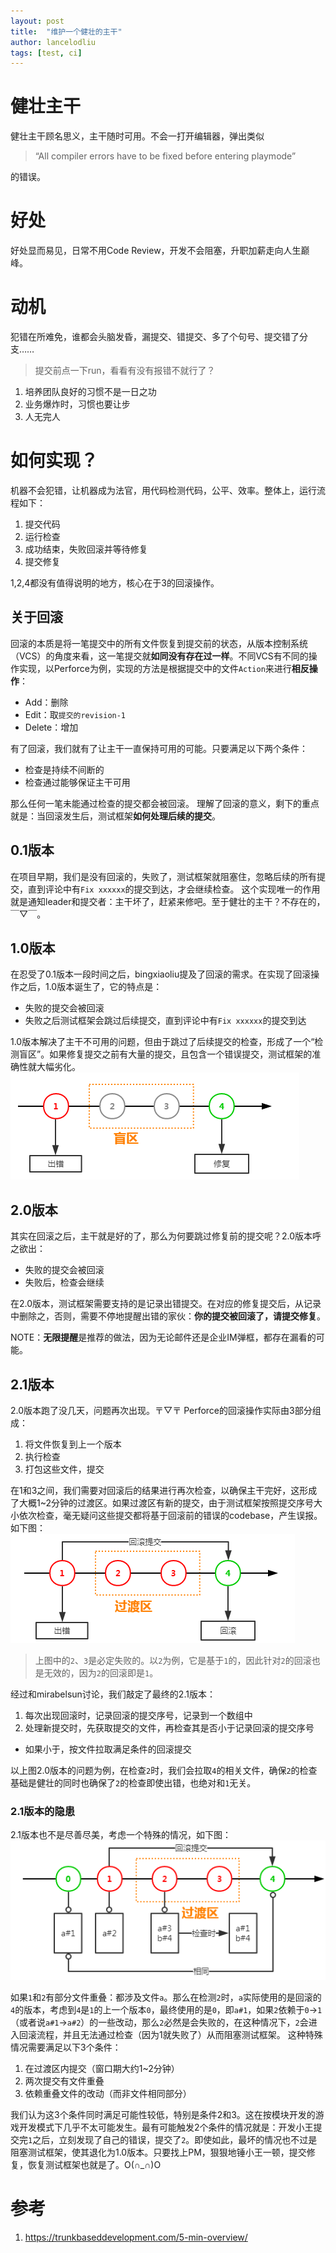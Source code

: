 ```yaml
---
layout: post
title:  "维护一个健壮的主干"
author: lancelodliu
tags: [test, ci]
---
```


# 健壮主干
健壮主干顾名思义，主干随时可用。不会一打开编辑器，弹出类似
>“All compiler errors have to be fixed before entering playmode”

的错误。

# 好处
好处显而易见，日常不用Code Review，开发不会阻塞，升职加薪走向人生巅峰。

# 动机
犯错在所难免，谁都会头脑发昏，漏提交、错提交、多了个句号、提交错了分支……
>提交前点一下run，看看有没有报错不就行了？

1. 培养团队良好的习惯不是一日之功
2. 业务爆炸时，习惯也要让步
3. 人无完人

# 如何实现？
机器不会犯错，让机器成为法官，用代码检测代码，公平、效率。整体上，运行流程如下：
1. 提交代码
2. 运行检查
3. 成功结束，失败回滚并等待修复
4. 提交修复

1,2,4都没有值得说明的地方，核心在于3的回滚操作。

## 关于回滚
回滚的本质是将一笔提交中的所有文件恢复到提交前的状态，从版本控制系统（VCS）的角度来看，这一笔提交就**如同没有存在过一样**。不同VCS有不同的操作实现，以Perforce为例，实现的方法是根据提交中的文件`Action`来进行**相反操作**：
* Add：删除
* Edit：取`提交的revision-1`
* Delete：增加

有了回滚，我们就有了让主干一直保持可用的可能。只要满足以下两个条件：
* 检查是持续不间断的
* 检查通过能够保证主干可用

那么任何一笔未能通过检查的提交都会被回滚。
理解了回滚的意义，剩下的重点就是：当回滚发生后，测试框架**如何处理后续的提交**。

## 0.1版本
在项目早期，我们是没有回滚的，失败了，测试框架就阻塞住，忽略后续的所有提交，直到评论中有`Fix xxxxxx`的提交到达，才会继续检查。
这个实现唯一的作用就是通知leader和提交者：主干坏了，赶紧来修吧。至于健壮的主干？不存在的，￣▽￣。

## 1.0版本
在忍受了0.1版本一段时间之后，bingxiaoliu提及了回滚的需求。在实现了回滚操作之后，1.0版本诞生了，它的特点是：
* 失败的提交会被回滚
* 失败之后测试框架会跳过后续提交，直到评论中有`Fix xxxxxx`的提交到达

1.0版本解决了主干不可用的问题，但由于跳过了后续提交的检查，形成了一个“检测盲区”。如果修复提交之前有大量的提交，且包含一个错误提交，测试框架的准确性就大幅劣化。
![盲区](/imgs/维护一个健壮的主干/0.png)

## 2.0版本
其实在回滚之后，主干就是好的了，那么为何要跳过修复前的提交呢？2.0版本呼之欲出：
* 失败的提交会被回滚
* 失败后，检查会继续

在2.0版本，测试框架需要支持的是记录出错提交。在对应的修复提交后，从记录中删除之，否则，需要不停地提醒出错的家伙：**你的提交被回滚了，请提交修复**。

NOTE：**无限提醒**是推荐的做法，因为无论邮件还是企业IM弹框，都存在漏看的可能。

## 2.1版本
2.0版本跑了没几天，问题再次出现。〒▽〒
Perforce的回滚操作实际由3部分组成：
1. 将文件恢复到上一个版本
2. 执行检查
3. 打包这些文件，提交

在1和3之间，我们需要对回滚后的结果进行再次检查，以确保主干完好，这形成了大概1~2分钟的过渡区。如果过渡区有新的提交，由于测试框架按照提交序号大小依次检查，毫无疑问这些提交都将基于回滚前的错误的codebase，产生误报。如下图：
![2.0版本的致命问题](/imgs/维护一个健壮的主干/1.png)
>上图中的`2`、`3`是必定失败的。以`2`为例，它是基于`1`的，因此针对`2`的回滚也是无效的，因为`2`的回滚即是`1`。

经过和mirabelsun讨论，我们敲定了最终的2.1版本：
1. 每次出现回滚时，记录回滚的提交序号，记录到一个数组中
2. 处理新提交时，先获取提交的文件，再检查其是否小于记录回滚的提交序号
  * 如果小于，按文件拉取满足条件的回滚提交

以上图2.0版本的问题为例，在检查`2`时，我们会拉取`4`的相关文件，确保`2`的检查基础是健壮的同时也确保了`2`的检查即使出错，也绝对和`1`无关。

### 2.1版本的隐患
2.1版本也不是尽善尽美，考虑一个特殊的情况，如下图：
![2.1隐患](/imgs/维护一个健壮的主干/2.png)

如果`1`和`2`有部分文件重叠：都涉及文件`a`。那么在检测`2`时，`a`实际使用的是回滚的`4`的版本，考虑到`4`是`1`的上一个版本`0`，最终使用的是`0`，即`a#1`，如果`2`依赖于`0`->`1`（或者说`a#1`->`a#2`）的一些改动，那么`2`必然是会失败的，在这种情况下，`2`会进入回滚流程，并且无法通过检查（因为1就失败了）从而阻塞测试框架。
这种特殊情况需要满足以下3个条件：
1. 在过渡区内提交（窗口期大约1~2分钟）
2. 两次提交有文件重叠
3. 依赖重叠文件的改动（而非文件相同部分）

我们认为这3个条件同时满足可能性较低，特别是条件2和3。这在按模块开发的游戏开发模式下几乎不太可能发生。最有可能触发2个条件的情况就是：开发小王提交完`1`之后，立刻发现了自己的错误，提交了`2`。即使如此，最坏的情况也不过是阻塞测试框架，使其退化为1.0版本。只要找上PM，狠狠地锤小王一顿，提交修复，恢复测试框架也就是了。O(∩_∩)O

# 参考
1. https://trunkbaseddevelopment.com/5-min-overview/
